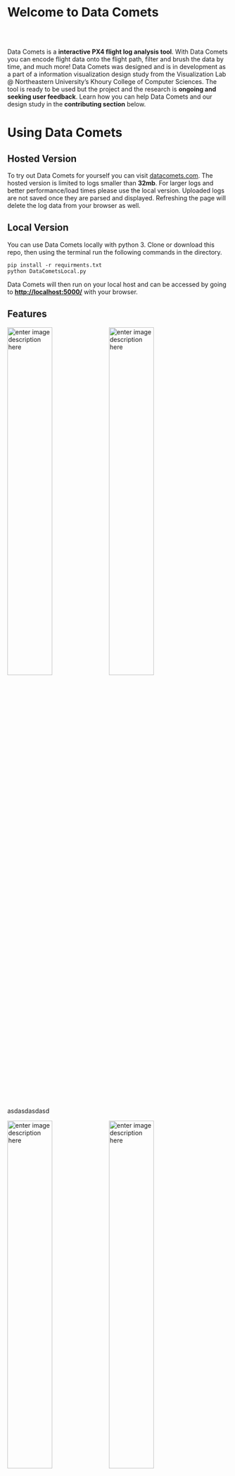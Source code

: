 <h1 id="welcome-to-data-comets">Welcome to Data Comets</h1>
<p align="center"><img src="https://media.giphy.com/media/ZE6LoNdnVgrxBjwmLj/giphy.gif" alt=""></p>
<br>
<p>
Data Comets is a <strong>interactive PX4 flight log analysis tool</strong>. With Data Comets you can encode flight data onto the flight path, filter and brush the data by time, and much more! Data Comets was designed and is in development as a part of a information visualization design study from the Visualization Lab @ Northeastern University’s Khoury College of Computer Sciences. The tool is ready to be used but the project and the research is <strong>ongoing and seeking user feedback</strong>. Learn how you can help Data Comets and our design study in the <strong>contributing section</strong> below.</p>
<h1 id="using-data-comets">Using Data Comets</h1>
<h2 id="hosted-version">Hosted Version</h2>
<p>To try out Data Comets for yourself you can visit <a href="https://www.datacomets.com">datacomets.com</a>. The hosted version is limited to logs smaller than <strong>32mb</strong>. For larger logs and better performance/load times please use the local version. Uploaded logs are not saved once they are parsed and displayed. Refreshing the page will delete the log data from your browser as well.</p>
<h2 id="local-version">Local Version</h2>
<p>You can use Data Comets locally with python 3. Clone or download this repo, then using the terminal run the following commands in the directory.</p>
<pre><code>pip install -r requirments.txt
python DataCometsLocal.py
</code></pre>
<p>Data Comets will then run on your local host and can be accessed by going to <strong><a href="http://localhost:5000/">http://localhost:5000/</a></strong> with your browser.</p>
<h2 id="features">Features</h2>
<p><img width="45%" height="auto" src="https://media.giphy.com/media/L0Z7bjfOQh3NXRiKL5/giphy.gif" alt="enter image description here">
<img width="45%" height="auto" src="https://media.giphy.com/media/LlDxytpwGRrW7PMHHY/giphy.gif" alt="enter image description here"> <br>
  <p> asdasdasdasd </p>
<img width="45%" height="auto" src="https://media.giphy.com/media/Y4ypbcZNPLJh351dIk/giphy.gif" alt="enter image description here">
<img width="45%" height="auto" src="https://media.giphy.com/media/iDmwOAViweRtseACcW/giphy.gif" alt="enter image description here"></p>
<h1 id="contributing">Contributing</h1>
<p>Interested in contributing? Even just <strong>giving your feedback</strong> is a huge help! Below are a few of the ways anyone can help contribute to this project.</p>
<ol>
<li>Give Us Your Feedback! We are currently in the evaluation phase of our design study and are seeking user feedback<br>
- Leave questions, comments, ideas, and feedback (positive or negative) over on the discussion topic here<br>
- If you have been using the tool please take this survey to help us evaluate the project<br>
- Have you found anything interesting in your logs with Data Comets? We would love to hear your stories using<br>
using the tool and potential use them as <strong>case studies</strong> for our publication.<br>
- Raising issues on this repo with any bugs or suggestions or questions you may have.</li>
<li>A JavaScript and or web-based ULog parser. This would be a huge help for not only this project but other and future 		PX4/Dronecode projects on the web. Currently we are using PyUlog package to parse the logs into a suitable format for the web. A native JS parser would simplify and speed up things quite a bit.</li>
<li>Adding to the <strong>Lexicon</strong>. In the Lexicon folder there is a json file which contains information about all the possible data you can find in any given ULog. This was gererated by parsing through the .msg file source code and is not nearly complete. Filling in info about proper titles, descriptions, and units will help future versions of Data Comets. The lexicon will eventually be implemented to give all charts more accurate labels and encoding. The lexicon will also help serve ULog documentation in general.</li>
<li>If you are confident enough for changes to the code feel free to submit a pull request and I will be more than happy to review it and merge good changes or additions.</li>
</ol>
<h1 id="future-versions">Future Versions</h1>
<p>What can you expect from Data Comets in the future? I still have a lot planned for this tool and similar research projects so stayed tuned! Things to expect in the nearish future include</p>
<ol>
<li>Changes, fixes, and additions based on community feedback</li>
<li>Performance optimizations to better handle very large logs (1+ hours flights)</li>
<li>Improved code styles, architecture, and documentation</li>
<li>Implementing the Lexicon to give all plots accurate titles and unit labels</li>
<li>Search functionality</li>
<li>3D drone orientation and position plots</li>
<li>Pure web-based implementation with out the need of a python backed for parsing</li>
</ol>

